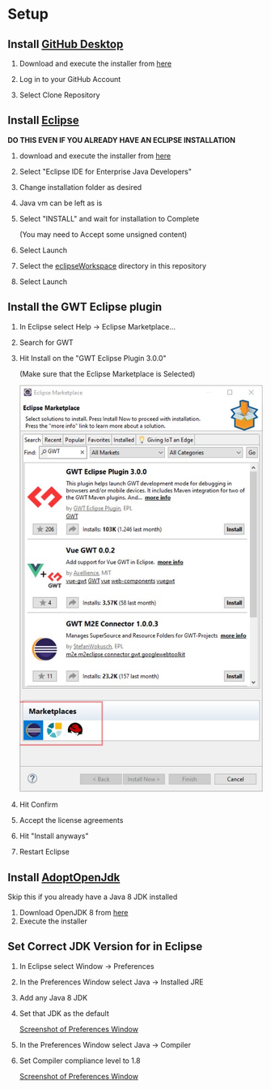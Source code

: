 # Setup

## Install [GitHub Desktop](https://desktop.github.com/)
1. Download and execute the installer from [here](https://desktop.github.com/)

2. Log in to your GitHub Account

3. Select Clone Repository

## Install [Eclipse](https://www.eclipse.org/)

**DO THIS EVEN IF YOU ALREADY HAVE AN ECLIPSE INSTALLATION**
1. download and execute the installer from [here](https://www.eclipse.org/downloads/)

2. Select "Eclipse IDE for Enterprise Java Developers"

3. Change installation folder as desired

4. Java vm can be left as is

5. Select "INSTALL" and wait for installation to Complete

    (You may need to Accept some unsigned content)

6. Select Launch

7. Select the [eclipseWorkspace](../../eclipseWorkspace) directory in this repository

8.  Select Launch

## Install the GWT Eclipse plugin

1. In Eclipse select Help &rarr; Eclipse Marketplace...

2. Search for GWT

3. Hit Install on the "GWT Eclipse Plugin 3.0.0"

   (Make sure that the Eclipse Marketplace is Selected)
   
   ![Screenshot of Int](./1.jpg)

4. Hit Confirm

5. Accept the license agreements

6. Hit "Install anyways"

7. Restart Eclipse

## Install [AdoptOpenJdk](https://adoptopenjdk.net/)

Skip this if you already have a Java 8 JDK installed

1. Download OpenJDK 8 from [here](https://adoptopenjdk.net/?variant=openjdk8&jvmVariant=hotspot)
2. Execute the installer

## Set Correct JDK Version for in Eclipse
1. In Eclipse select Window &rarr; Preferences

2. In the Preferences Window select Java &rarr; Installed JRE

3. Add any Java 8 JDK

4. Set that JDK as the default

    [Screenshot of Preferences Window](./2.JPG)

5. In the Preferences Window select Java &rarr; Compiler

6. Set Compiler compliance level to 1.8

    [Screenshot of Preferences Window](./3.JPG)